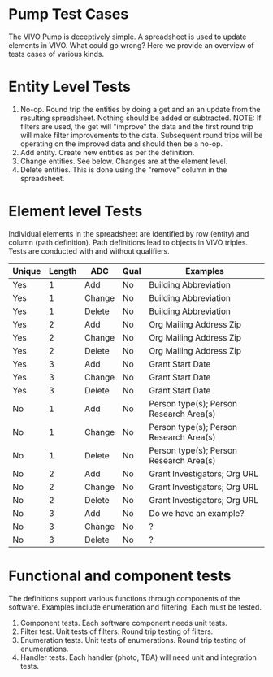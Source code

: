 # Pump Test Cases

The VIVO Pump is deceptively simple.  A spreadsheet is used to update elements in VIVO.  What could go wrong?  Here we provide an overview of tests cases of various kinds.

# Entity Level Tests

1. No-op.  Round trip the entities by doing a get and an an update from the resulting spreadsheet.  Nothing should be added or subtracted.  NOTE: If filters are used, the get will "improve" the data and the first round trip will make
filter improvements to the data.  Subsequent round trips will be operating on the improved data and should then be a no-op.
1. Add entity.  Create new entities as per the definition.
1. Change entities.  See below.  Changes are at the element level.
1. Delete entities.  This is done using the "remove" column in the spreadsheet.

# Element level Tests

Individual elements in the spreadsheet are identified by row (entity) and column (path definition).  Path definitions lead to objects in VIVO triples.  Tests are conducted with and without qualifiers.

Unique|	Length|  ADC  | Qual |Examples
------|-------|-------|------|------
 Yes  |    1  |   Add | No   | Building Abbreviation
 Yes  |    1  | Change| No   | Building Abbreviation
 Yes  |    1  | Delete| No   | Building Abbreviation
 Yes  |    2  |   Add | No   | Org Mailing Address Zip
 Yes  |    2  | Change| No   | Org Mailing Address Zip
 Yes  |    2  | Delete| No   | Org Mailing Address Zip
 Yes  |    3  |   Add | No   | Grant Start Date
 Yes  |    3  | Change| No   | Grant Start Date
 Yes  |    3  | Delete| No   | Grant Start Date
 No   |    1  |   Add | No   | Person type(s); Person Research Area(s)
 No   |    1  | Change| No   |Person type(s); Person Research Area(s)
 No   |    1  | Delete| No   |Person type(s); Person Research Area(s)
 No   |    2  |   Add | No   |Grant Investigators; Org URL
 No   |    2  | Change| No   |Grant Investigators; Org URL
 No   |    2  | Delete| No   |Grant Investigators; Org URL
 No   |    3  |   Add | No   |Do we have an example?
 No   |    3  | Change| No   |?
 No   |    3  | Delete| No   |?

# Functional and component tests

The definitions support various functions through components of the software.  Examples include enumeration and filtering.  Each must be tested.

 1. Component tests.  Each software component needs unit tests.
 1. Filter test.  Unit tests of filters.  Round trip testing of filters.
 1. Enumeration tests.  Unit tests of enumerations.  Round trip testing of enumerations.
 1. Handler tests.  Each handler (photo, TBA) will need unit and integration tests.
